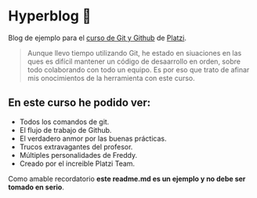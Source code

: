 # Hyperblog 💚

Blog de ejemplo para el [curso de Git y Github](https://platzi.com/cursos/git-github/ "curso de Git y Github") de [Platzi](https://platzi.com/ "Platzi").
> Aunque llevo tiempo utilizando Git, he estado en siuaciones en las ques es difícil mantener un código de desaarrollo en orden, sobre todo colaborando con todo un equipo. Es por eso que trato de afinar mis onocimientos de la herramienta con este curso.

## En este curso he podido ver:
- Todos los comandos de git.
- El flujo de trabajo de Github.
- El verdadero anmor por las buenas prácticas.
- Trucos extravagantes del profesor.
- Múltiples personalidades de Freddy.
- Creado por el increible Platzi Team.

Como amable recordatorio **este readme.md es un ejemplo y no debe ser tomado en serio**.
